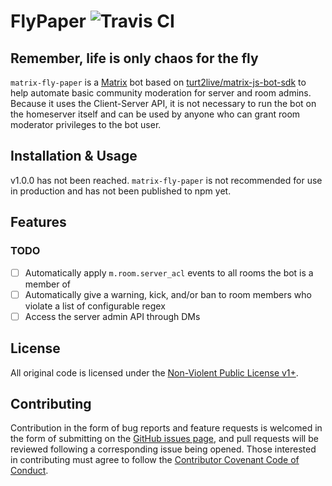# FlyPaper ![Travis CI](https://travis-ci.com/serra-allgood/matrix-fly-paper.svg?branch=develop)

## Remember, life is only chaos for the fly

`matrix-fly-paper` is a [Matrix](https://matrix.org) bot based on [turt2live/matrix-js-bot-sdk](https://github.com/turt2live/matrix-js-bot-sdk.git) to help automate basic community moderation for server and room admins. Because it uses the Client-Server API, it is not necessary to run the bot on the homeserver itself and can be used by anyone who can grant room moderator privileges to the bot user.

## Installation & Usage

v1.0.0 has not been reached. `matrix-fly-paper` is not recommended for use in production and has not been published to npm yet.

## Features

### TODO

- [ ] Automatically apply `m.room.server_acl` events to all rooms the bot is a member of
- [ ] Automatically give a warning, kick, and/or ban to room members who violate a list of configurable regex
- [ ] Access the server admin API through DMs

## License

All original code is licensed under the [Non-Violent Public License v1+](https://git.pixie.town/thufie/NPL).

## Contributing

Contribution in the form of bug reports and feature requests is welcomed in the form of submitting on the [GitHub issues page](https://github.com/serra-allgood/matrix-fly-paper/issues), and pull requests will be reviewed following a corresponding issue being opened. Those interested in contributing must agree to follow the [Contributor Covenant Code of Conduct](https://github.com/ContributorCovenant/contributor_covenant).
